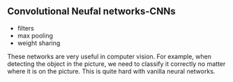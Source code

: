 ## Convolutional Neufal networks-CNNs

- filters
-  max pooling 
-  weight sharing

These networks are very useful in computer vision. For example, when detecting the object in the picture, we need to classify it correctly no matter where it is on the picture. This is quite hard with vanilla neural networks. 

